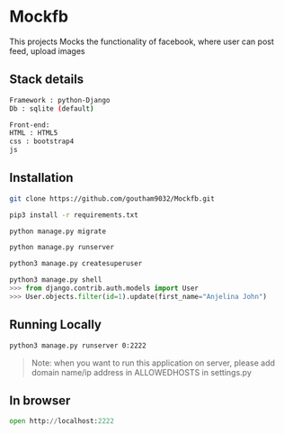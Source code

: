 # Mockfb

This projects Mocks the functionality of facebook, where user can post feed, upload images

## Stack details
```bash
Framework : python-Django
Db : sqlite (default)

Front-end:
HTML : HTML5
css : bootstrap4
js

```
## Installation

```bash
git clone https://github.com/goutham9032/Mockfb.git
```

```bash
pip3 install -r requirements.txt
```

```bash
python manage.py migrate
```

```bash
python manage.py runserver
```

```bash
python3 manage.py createsuperuser
```

```python
python3 manage.py shell
>>> from django.contrib.auth.models import User
>>> User.objects.filter(id=1).update(first_name="Anjelina John")
```

## Running Locally
```bash
python3 manage.py runserver 0:2222 
```
> Note: when you want to run this application on server, please add domain name/ip address in ALLOWEDHOSTS in settings.py

## In browser
```python
open http://localhost:2222
```

